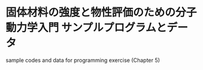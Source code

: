 # 固体材料の強度と物性評価のための分子動力学入門 サンプルプログラムとデータ
sample codes and data for programming exercise (Chapter 5)

